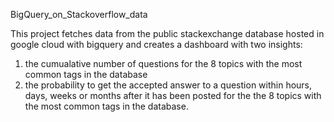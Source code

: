 BigQuery_on_Stackoverflow_data

This project fetches data from the public stackexchange database hosted in google cloud with bigquery and creates a dashboard with two insights:
1) the cumualative number of questions for the 8 topics with the most common tags in the database
2) the probability to get the accepted answer to a question within hours, days, weeks or months after it has been posted for the the 8 topics with the most common tags in the database.
